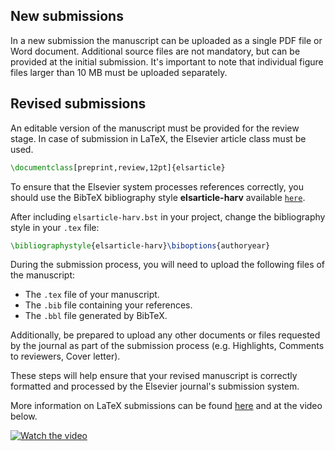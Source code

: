 ## New submissions

In a new submission the manuscript can be uploaded as a single PDF file or Word document. Additional source files are not mandatory, but can be provided at the initial submission. It's important to note that individual figure files larger than 10 MB must be uploaded separately.

## Revised submissions

An editable version of the manuscript must be provided for the review stage. In case of submission in LaTeX, the Elsevier article class must be used.
```latex
\documentclass[preprint,review,12pt]{elsarticle}
```

To ensure that the Elsevier system processes references correctly, you should use the BibTeX bibliography style **elsarticle-harv** available [`here`](https://ctan.org/tex-archive/macros/latex/contrib/elsarticle).

After including `elsarticle-harv.bst` in your project, change the bibliography style in your `.tex` file:
```latex
\bibliographystyle{elsarticle-harv}\biboptions{authoryear}
```

During the submission process, you will need to upload the following files of the manuscript:
   - The `.tex` file of your manuscript.
   - The `.bib` file containing your references.
   - The `.bbl` file generated by BibTeX.

Additionally, be prepared to upload any other documents or files requested by the journal as part of the submission process (e.g. Highlights, Comments to reviewers, Cover letter).

These steps will help ensure that your revised manuscript is correctly formatted and processed by the Elsevier journal's submission system.

More information on LaTeX submissions can be found [here](https://beta.elsevier.com/researcher/author/policies-and-guidelines/latex-instructions?trial=true) and at the video below.

[![Watch the video](https://img.youtube.com/vi/vFu5YdzTmwE/hqdefault.jpg)](https://www.youtube.com/watch?v=vFu5YdzTmwE)